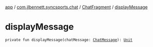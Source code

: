 [app](../../index.md) / [com.jlbennett.syncsports.chat](../index.md) / [ChatFragment](index.md) / [displayMessage](./display-message.md)

# displayMessage

`private fun displayMessage(chatMessage: `[`ChatMessage`](../-chat-message/index.md)`): `[`Unit`](https://kotlinlang.org/api/latest/jvm/stdlib/kotlin/-unit/index.html)